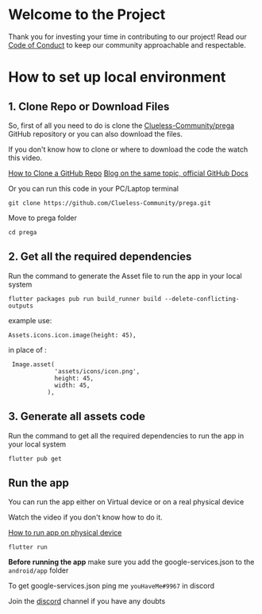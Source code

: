 # Welcome to the Project

Thank you for investing your time in contributing to our project!
Read our [Code of Conduct]() to keep our community approachable and respectable.


# How to set up local environment

## 1. Clone Repo or Download Files


So, first of all you need to do is clone the [Clueless-Community/prega](https://github.com/Clueless-Community/prega) GitHub repository or you can also download the files.


If you don't know how to clone or where to download the code the watch this video.

[How to Clone a GitHub Repo](https://www.youtube.com/watch?v=CKcqniGu3tA)
[Blog on the same topic, official GitHub Docs](https://docs.github.com/en/repositories/creating-and-managing-repositories/cloning-a-repository)

Or you can run this code in your PC/Laptop terminal 

```
git clone https://github.com/Clueless-Community/prega.git
```

Move to prega folder
```
cd prega
```

## 2. Get all the required dependencies

Run the command to generate the Asset file to run the app in your local system

```
flutter packages pub run build_runner build --delete-conflicting-outputs
```

example use:
```
Assets.icons.icon.image(height: 45),
```
in place of :
```
 Image.asset(
             'assets/icons/icon.png',
             height: 45,
             width: 45,
           ),
```

## 3. Generate all assets code

Run the command to get all the required dependencies to run the app in your local system

```
flutter pub get
```

## Run the app
You can run the app either on Virtual device or on a real physical device

Watch the video if you don't know how to do it.

[How to run app on physical device](https://www.youtube.com/watch?v=aohkII1C4JY)

```
flutter run
```

**Before running the app** make sure you add the google-services.json to the ```android/app``` folder

To get google-services.json ping me ```youHaveMe#9967``` in discord

Join the [discord](https://discord.gg/qCHV5JMw) channel if you have any doubts
